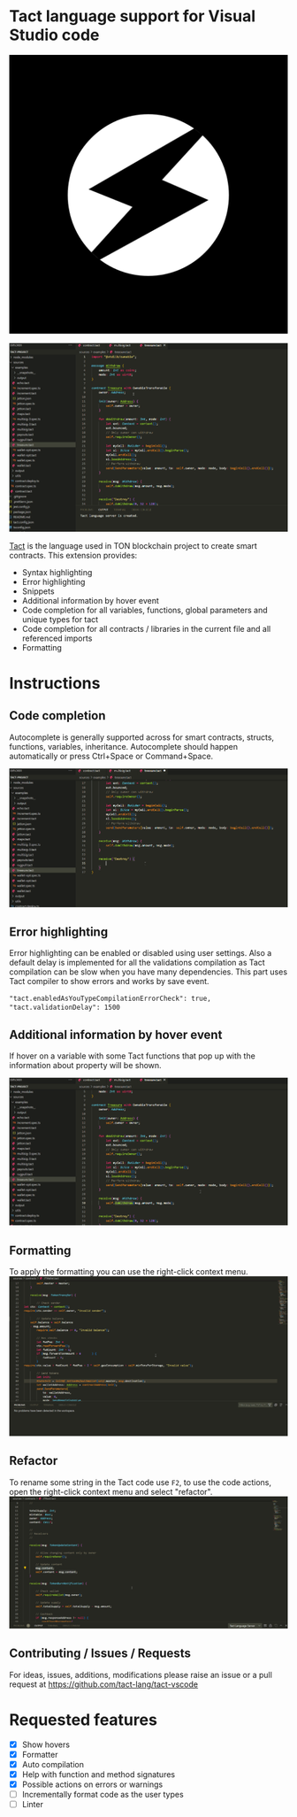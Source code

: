 # Tact language support for Visual Studio code

<div align="center">
  <img src="./icons/logo.png" title="Tact language vscode extension">
</div>

![Screenshot auto compilation Tact vscode extension](images/error_highlighting.gif)

[Tact](https://tact-lang.org/) is the language used in TON blockchain project to create smart contracts.
This extension provides: 

* Syntax highlighting
* Error highlighting
* Snippets
* Additional information by hover event
* Code completion for all variables, functions, global parameters and unique types for tact
* Code completion for all contracts / libraries in the current file and all referenced imports
* Formatting

# Instructions

## Code completion

Autocomplete is generally supported across for smart contracts, structs, functions, variables, inheritance. Autocomplete should happen automatically or press Ctrl+Space or Command+Space.

![Screenshot autocomplete Tact vscode extension](images/autocomplete.gif)

## Error highlighting

Error highlighting can be enabled or disabled using user settings. Also a default delay is implemented for all the validations compilation as Tact compilation can be slow when you have many dependencies. This part uses Tact compiler to show errors and works by save event.

```
"tact.enabledAsYouTypeCompilationErrorCheck": true,
"tact.validationDelay": 1500
```

## Additional information by hover event

If hover on a variable with some Tact functions that pop up with the information about property will be shown.

![Screenshot hover event Tact vscode extension](images/hover.gif)

## Formatting

To apply the formatting you can use the right-click context menu.
![Screenshot formatting Tact vscode extension](images/formatting.gif)

## Refactor

To rename some string in the Tact code use `F2`, to use the code actions, open the right-click context menu and select "refactor". 
![Screenshot refactor Tact vscode extension](images/refactor.gif)

## Contributing / Issues / Requests

For ideas, issues, additions, modifications please raise an issue or a pull request at https://github.com/tact-lang/tact-vscode

# Requested features

- [x] Show hovers
- [x] Formatter
- [x] Auto compilation
- [x] Help with function and method signatures
- [x] Possible actions on errors or warnings
- [ ] Incrementally format code as the user types
- [ ] Linter